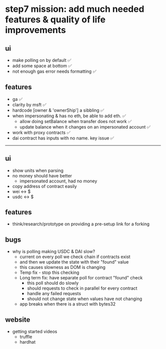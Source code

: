 # step7 mission: add much needed features & quality of life improvements

## ui
- make polling on by default ✅
- add some space at bottom ✅
- not enough gas error needs formatting ✅

## features
 - ga ✅
 - clarity by msft ✅
 - hardcode [owner & 'ownerShip'] a sibbling ✅
- when impersonating & has no eth, be able to add eth. ✅
  - allow doing setBalance when transfer does not work ✅
  - update balance when it changes on an impersonated account ✅
- work with proxy contracts ✅
- dai contract has inputs with no name. key issue ✅

------------------------------------------------

## ui
- show units when parsing
- no money should have better
  - impersonated account, had no money
- copy address of contract easily
- wei <-> $
- usdc <-> $


## features
- think/research/prototype on providing a pre-setup link for a forking

## bugs
- why is polling making USDC & DAI slow?
  - current on every poll we check chain if contracts exist
  - and then we update the state with their "found" value
  - this causes slowness as DOM is changing
  - Temp fix - stop this checking
  - Long term fix: have separate poll for contract "found" check
    - this poll should do slowly
    - should requests to check in parallel for every contract
    - handle any failed requests
    - should not change state when values have not changing
  - app breaks when there is a struct with bytes32
 
## website
 - getting started videos
   - truffle
   - hardhat